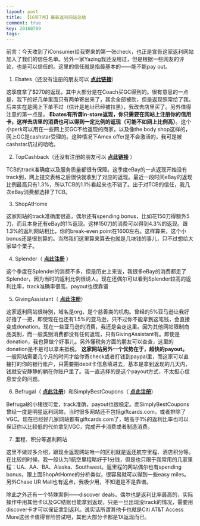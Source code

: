 ```yaml
---
layout: post
title: 【16年7月】最新返利网站总结
comment: true
key: 20160709
tags:
---
```


前言：今天收到了iConsumer给我寄来的第一张check，也正是宣告这家返利网站加入了我们的信任名单。另外一家Yazing我还没用过，但是根据一些网友的评论，也是可以信任的。这里的信任就是指最基本的——能不能pay out。

1. Ebates（还没有注册的朋友可以
**[点此链接](http://www.ebates.com/rf.do?referrerid=pn3%2FBSjsI1XhPFkeH8jeKQ%3D%3D&eeid=28187)**）

这季度拿了$270的返现，其中大部分是在Coach买GC得到的。很有意思的一点是，我下的好几单里面只有两单寄出来了，其余全部被砍，但是返现照常给了我。后来实在是网上下单不过（估计是地址已经被拉黑），我改去店里买了。另外值得注意的第一点是，
**Ebates有所谓in-store返现，你只需要在网站上注册你的信用卡，这样去店里的消费也可以得到一定比例的返现（可能不如网上比例高）**。这个小perk可以用在一些网上买GC不给返现的商家，以及像the body shop这样的，网上GC是cashstar受理的。这种情况下Amex offer是不会激活的，我可是被cashstar坑过的哈哈。

2. TopCashback（还没有注册的朋友可以
**[点此链接](http://www.topcashback.com/ref/shamrock)**
）

TCB的track准确度以及服务质量都很有保障。这季度eBay的一点返现开始没有track到，网上提交表格之后很快就收到了对应的返现。最近一段时间eBay的返现比例最高只有1.3%，所以TCB的1.1%看起来也不错了。出于对TCB的信任，我几次eBay消费都选择了TCB。

3. ShopAtHome

这家网站的track准确度很高，偶尔还有spending bonus，比如花150刀得额外5刀，而且本身还有eBay的1%返现。这样150刀的消费可以得到4.3%的返现。跟1.3%的返利网站相比，你的break-even point在1600左右。这样算来，这个小bonus还是很划算的。当然我们这里算来算去也就是几块钱的事儿，只不过想给大家举个栗子。

4. Splender（
**[点此注册](http://fbuy.me/c8VO7)**
）

这个季度在Splender的消费不多，但是历史上来说，我很多eBay的消费都走了Splender，因为当时的返利比例很诱人。现在还偶尔可以看到Splender较高的返利比率，track准确率很高，payout也很靠谱

5. GivingAssistant（
**[点此注册](https://givingassistant.org/?rid=x61u06j0ez)**）

这家返利网站很特别，域名是org，是个慈善类的机构。曾经的5%亚马逊让我好好撸了一把，即使现在也还有1.5%的亚马逊，只不过你不能拿到这笔钱，会直接变成donation。现在一些亚马逊的消费，我还是会走这里。因为其他网站限制商品类别，而一般类别消费都没有任何返现，只有GivingAssistant有。即使是donation，我也算做个好事儿。另外懂税务方面的朋友可以查查，这里的donation是不是可以拿来抵税。
**这家网站另外一个优势在于，超快的payout。**
一般网站需要几个月的时间才给你寄check或者打钱到paypal里，而这家可以直接打的你的银行账户，只需要把debit卡信息填进去，基本是拿到返现的几天内，钱就安安静静的躺在你账户里了。我一直选择的是这个payout方式，不太担心信息安全的问题。

6. Befrugal（
**[点此注册](http://www.befrugal.com/referral/?ref=TXOQJGI)**）和SimplyBestCoupons（
**[点此注册](https://www.simplybestcoupons.com/?refid=49191)**）

Befrugal的小猪很可爱，track准确，payout也很稳定。而SimplyBestCoupons曾经一度是明星返利网站，当时很多网站还不包括giftcards.com，或者排除了VGC。现在已经好几家网站都有giftcards.com了，略高于1%的返利比率也可以保证你以比较低的代价拿到VGC，完成开卡消费或者制造消费。

7. 里程、积分等返利网站

这里不做过多介绍，跟现金返现网站唯一的区别就是返还航空里程、酒店积分等。在比较的时候，我一般认为1航空里程略好于1分钱，但是也只限于我常用的几家里程：UA、AA、BA、Alaska、Southwest。返里程的网站偶尔也有spending bonus，跟上面ShopAtHome的分析类似，很容易就可以得到一些easy miles。另外Chase UR Mall也有返点，我极少用，不知道是不是靠谱。

除此之外还有一个特殊案例——discover deals。偶尔也是返利比率最高的，实际操作中用其他卡以及GC结账也能拿到返现，只是一旦出现没track的情况，需要用discover卡才可以保证拿到返利。说实话所谓其他卡也就是Citi AT&T Access More这张卡值得冒险尝试吧，其他大部分卡都是1X返现而已。